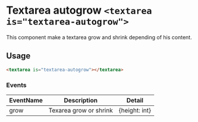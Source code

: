 # Textarea autogrow `<textarea is="textarea-autogrow">`

This component make a textarea grow and shrink depending of his content.

## Usage

```html
<textarea is="textarea-autogrow"></textarea>
```

### Events

| EventName       | Description                   | Detail        |
|-----------------|-------------------------------|---------------|
| grow            | Texarea grow or shrink        | {height: int} |
